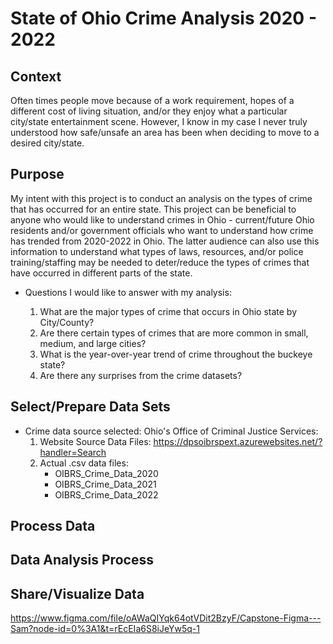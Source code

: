 # State of Ohio Crime Analysis 2020 - 2022

## Context

Often times people move because of a work requirement, hopes of a different cost of living situation, and/or they enjoy 
what a particular city/state entertainment scene. However, I know in my case I never truly understood 
how safe/unsafe an area has been when deciding to move to a desired city/state.

## Purpose

My intent with this project is to conduct an analysis on the types of crime that has occurred for an entire state. This project can 
be beneficial to anyone who would like to understand crimes in Ohio - current/future Ohio residents and/or government officials 
who want to understand how crime has trended from 2020-2022 in Ohio. The latter audience can also use this information to understand 
what types of laws, resources, and/or police training/staffing may be needed to deter/reduce the types of crimes that have occurred
in different parts of the state.

  - Questions I would like to answer with my analysis:

      1. What are the major types of crime that occurs in Ohio state by City/County?
      2. Are there certain types of crimes that are more common in small, medium, and large cities?
      3. What is the year-over-year trend of crime throughout the buckeye state?
      4. Are there any surprises from the crime datasets?

## Select/Prepare Data Sets

  - Crime data source selected: Ohio's Office of Criminal Justice Services:
      1. Website Source Data Files: <https://dpsoibrspext.azurewebsites.net/?handler=Search>
      2. Actual .csv data files:
          - OIBRS_Crime_Data_2020
          - OIBRS_Crime_Data_2021
          - OIBRS_Crime_Data_2022

## Process Data

## Data Analysis Process

## Share/Visualize Data


https://www.figma.com/file/oAWaQIYqk64otVDit2BzyF/Capstone-Figma---Sam?node-id=0%3A1&t=rEcEIa6S8iJeYw5q-1
